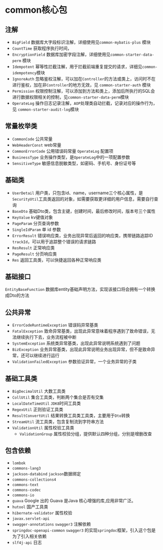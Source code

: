 # common核心包

## 注解
- `BigField` 数据库大字段标识注解，详细使用见`common-mybatis-plus` 模块
- `CountTime` 获取程序执行时间，
- `EncryptionField` 数据库加密字段注解，详细使用见`common-starter-data-perm` 模块
- `Idempotent` 幂等性拦截注解，用于拦截前端重复提交的请求，详细见`common-idempotency`模块
- `IgnoreAuth` 忽略鉴权注解，可以加在`Controller`的方法或类上，访问时不在进行鉴权，加在非`Controller`的地方无效，见 `common-starter-auth` 模块
- `Permission` 权限控制注解，可以添加到方法和类上，添加后所执行的SQL会进行数据权限相关的控制，见`common-starter-data-perm`模块
- `OperateLog` 操作日志记录注解，`AOP`处理类自动拦截，记录对应的操作行为，见 `common-starter-audit-log`模块
## 常量枚举类
- `CommonCode` 公共常量
- `WebHeaderConst` web常量
- `CommonErrorCode` 公用错误码常量 `OperateLog` 配置项
- `BusinessType` 业务操作类型，是`OperateLog`中的一项配置参数
- `SensitiveType` 敏感信息脱敏类型，如密码、手机号、身份证号等
## 基础类

- `UserDetail` 用户类，只包含id、name，username三个核心属性，是`SecurityUtil`工具类返回的对象，如需要获取更详细的用户信息，需要自行查询
- `BaseDto` 基础Dto类，包含主键，创建时间，最后修改时间，版本号三个属性
- `KeyValue` kv键值对象
- `PageParam` 分页查询参数
- `SingleIdParam` 单 id 参数
- `ErrorResult` 错误响应类，业务出现异常后返回的响应类，携带链路追踪ID `trackId`，可以用于追踪整个错误的请求链路
- `ResResult` 正常响应类
- `PageResult` 分页响应类
- `Res` 返回工具类，可以快捷返回各种正常响应类

## 基础接口

`EntityBaseFunction` 数据库entity基础声明方法，实现该接口将会拥有一个转换成Dto的方法

## 公共异常

- `ErrorCodeRuntimeException` 错误码异常基类
- `FatalException` 致命异常基类，出现此异常意味着程序遇到了致命错误，无法继续执行下去，业务流程被中断
- `SystemException` 系统类异常基类，出现此异常说明系统遇到了问题
- `BizException` 业务异常基类，出现此异常说明业务出现异常，但不是致命异常，还可以继续进行运行
- `ValidationFailedException` 参数验证异常，一个业务异常的子类

## 基础工具类

- `BigDecimalUtil` 大数工具类
- `CollUtil` 集合工具类，判断两个集合是否有交集
- `LocalDateTimeUtil` `JDK8`时间工具类
- `RegexUtil` 正则验证工具类
- `ResultConvertUtil` 结果转换工具类工具类，主要用于`Dto`转换
- `StreamUtil` 流工具类，包含复制流到字符串方法
- `ValidationUtil`  属性校验工具类
  - `ValidationGroup`   属性校验分组，提供默认四种分组，分别是增删改查

## 包含依赖

- `lombok`
- `commons-lang3`
- `jackson-databind` `jackson`数据绑定
- `commons-collections4`
- `commons-text`
- `commons-codec`
- `commons-io`
- `guava` Google 出的 Guava 是Java 核心增强的库,应用非常广泛。
- `hutool` 国产工具类
- `hibernate-validator` 属性校验
- `javax.servlet-api`
- `swagger-annotations` `swagger3` 注解依赖
- `springdoc-openapi-common` `swagger3` 的实现`springdoc`框架，引入这个包是为了引入相关依赖
- `slf4j-api` 日志

